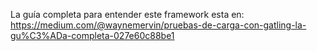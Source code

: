 
La guía completa para entender este framework esta en:
https://medium.com/@waynemervin/pruebas-de-carga-con-gatling-la-gu%C3%ADa-completa-027e60c88be1
